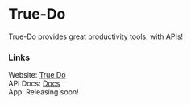 # True-Do
True-Do provides great productivity tools, with APIs!

### Links
Website: [True Do](https://true-do.deta.dev) <br>
API Docs: [Docs](https://true-do-api.deta.dev/docs) <br>
App: Releasing soon! <br>
